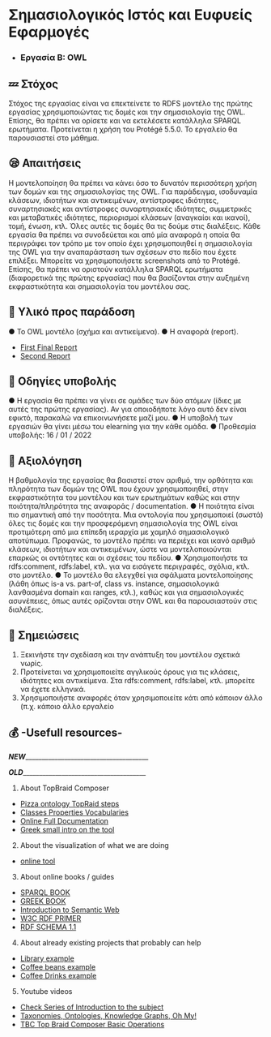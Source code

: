 # Σημασιολογικός Ιστός και Ευφυείς Εφαρμογές  
* ### Εργασία Β: OWL


## :zzz: Στόχος
Στόχος της εργασίας είναι να επεκτείνετε το RDFS μοντέλο της πρώτης εργασίας χρησιμοποιώντας τις
δομές και την σημασιολογία της OWL. Επίσης, θα πρέπει να ορίσετε και να εκτελέσετε κατάλληλα
SPARQL ερωτήματα. Προτείνεται η χρήση του Protégé 5.5.0. Το εργαλείο θα παρουσιαστεί στο μάθημα.

## :sleepy: Απαιτήσεις
Η μοντελοποίηση θα πρέπει να κάνει όσο το δυνατόν περισσότερη χρήση των δομών και της
σημασιολογίας της OWL. Για παράδειγμα, ισοδυναμία κλάσεων, ιδιοτήτων και αντικειμένων,
αντίστροφες ιδιότητες, συναρτησιακές και αντίστροφες συναρτησιακές ιδιότητες, συμμετρικές και
μεταβατικές ιδιότητες, περιορισμοί κλάσεων (αναγκαίοι και ικανοί), τομή, ένωση, κτλ. Όλες αυτές τις
δομές θα τις δούμε στις διαλέξεις. 
Κάθε εργασία θα πρέπει να συνοδεύεται και από μία αναφορά η οποία θα περιγράφει τον τρόπο με τον
οποίο έχει χρησιμοποιηθεί η σημασιολογία της OWL για την αναπαράσταση των σχέσεων στο πεδίο
που έχετε επιλέξει. Μπορείτε να χρησιμοποιήσετε screenshots από το Protégé. 
Επίσης, θα πρέπει να οριστούν κατάλληλα SPARQL ερωτήματα (διαφορετικά της πρώτης εργασίας) που
θα βασίζονται στην αυξημένη εκφραστικότητα και σημασιολογία του μοντέλου σας.

## :notebook_with_decorative_cover: Υλικό προς παράδοση
● Το OWL μοντέλο (σχήμα και αντικείμενα). 
● Η αναφορά (report). 
* [First Final Report](https://docs.google.com/document/d/1ZIalINvLoVWyfHmywguXLhJw3PTzobgYhQ6ZtRkdwj4/edit) 
* [Second Report](https://docs.google.com/document/d/17utbyzKKIkSVMHoJdA33Mcti--o6oUFf0A9PTKzJkU4/edit) 

## :safety_pin: Οδηγίες υποβολής
● Η εργασία θα πρέπει να γίνει σε ομάδες των δύο ατόμων (ίδιες με αυτές της πρώτης 
εργασίας). Αν για οποιοδήποτε λόγο αυτό δεν είναι εφικτό, παρακαλώ να επικοινωνήσετε μαζί
μου. 
● Η υποβολή των εργασιών θα γίνει μέσω του elearning για την κάθε ομάδα. 
● Προθεσμία υποβολής: 16 / 01 / 2022 


## :eyes: Αξιολόγηση
Η βαθμολογία της εργασίας θα βασιστεί στον αριθμό, την ορθότητα και πληρότητα των δομών της OWL
που έχουν χρησιμοποιηθεί, στην εκφραστικότητα του μοντέλου και των ερωτημάτων καθώς και στην
ποιότητα/πληρότητα της αναφοράς / documentation. 
● Η ποιότητα είναι πιο σημαντική από την ποσότητα. Μια οντολογία που χρησιμοποιεί (σωστά)
όλες τις δομές και την προσφερόμενη σημασιολογία της OWL είναι προτιμότερη από μια επίπεδη
ιεραρχία με χαμηλό σημασιολογικό αποτύπωμα. Προφανώς, το μοντέλο πρέπει να περιέχει και
ικανό αριθμό κλάσεων, ιδιοτήτων και αντικειμένων, ώστε να μοντελοποιούνται επαρκώς οι
οντότητες και οι σχέσεις του πεδίου. 
● Χρησιμοποιήστε τα rdfs:comment, rdfs:label, κτλ. για να εισάγετε περιγραφές, σχόλια, κτλ. στο
μοντέλο. 
● Το μοντέλο θα ελεγχθεί για σφάλματα μοντελοποίησης (λάθη όπως is-a vs. part-of, class vs.
instance, σημασιολογικά λανθασμένα domain και ranges, κτλ.), καθώς και για σημασιολογικές
ασυνέπειες, όπως αυτές ορίζονται στην OWL και θα παρουσιαστούν στις διαλέξεις. 

## :bookmark_tabs: Σημειώσεις
1. Ξεκινήστε την σχεδίαση και την ανάπτυξη του μοντέλου σχετικά νωρίς.
2. Προτείνεται να χρησιμοποιείτε αγγλικούς όρους για τις κλάσεις, ιδιότητες και αντικείμενα. Στα
rdfs:comment, rdfs:label, κτλ. μπορείτε να έχετε ελληνικά.
3. Χρησιμοποιήστε αναφορές όταν χρησιμοποιείτε κάτι από κάποιον άλλο (π.χ. κάποιο άλλο
εργαλείο

## :moneybag: -Usefull resources- 
 ___________________________________________NEW_________________________________________________________________________________ 












 ___________________________________________OLD_________________________________________________________________________________ 
1. About TopBraid Composer  
* [Pizza ontology TopRaid steps](https://csiro-enviro-informatics.github.io/info-engineering/tutorials/tutorial-intro-to-rdf-and-owl.html#3-part-1-creating-a-simple-pizza-ontology-using-rdf-and-owl-15-20mins)  
* [Classes Properties Vocabularies](https://www.w3.org/TR/rdf-schema/#ch_resourcef)  
* [Online Full Documentation](https://www.topquadrant.com/resources/products/docs/TBC-Getting-Started-Guide52.pdf)    
* [Greek small intro on the tool](https://drive.google.com/file/u/1/d/10sFCQzHeByAO76Q4qmg1izyrmLsbQCtr/view?usp=sharing)  
  
2. About the visualization of what we are doing  
* [online tool](http://owlgred.lumii.lv/online_visualization)  
 
3. About online books / guides 
* [SPARQL BOOK](https://oiipdf.com/download/learning-sparql-2nd-edition)  
* [GREEK BOOK](https://repository.kallipos.gr/bitstream/11419/1338/1/lodbook.pdf)  
* [Introduction to Semantic Web](https://www.w3.org/2009/Talks/0615-SanJose-tutorial-IH/Slides.pdf)
* [W3C RDF PRIMER](https://www.w3.org/TR/2014/NOTE-rdf11-primer-20140624/#section-vocabulary)
* [RDF SCHEMA 1.1](https://www.w3.org/TR/rdf-schema/)

4. About already existing projects that probably can help  
* [Library example](https://www.academia.edu/43397028/%CE%A3%CE%B7%CE%BC%CE%B1%CF%83%CE%B9%CE%BF%CE%BB%CE%BF%CE%B3%CE%B9%CE%BA%CF%8C%CF%82_%CE%99%CF%83%CF%84%CF%8C%CF%82_%CE%9C%CE%BF%CE%BD%CF%84%CE%B5%CE%BB%CE%BF%CF%80%CE%BF%CE%AF%CE%B7%CF%83%CE%B7_%CE%A3%CF%85%CF%83%CF%84%CE%AE%CE%BC%CE%B1%CF%84%CE%BF%CF%82_%CE%94%CE%B9%CE%B1%CF%87%CE%B5%CE%AF%CF%81%CE%B9%CF%83%CE%B7%CF%82_%CE%92%CE%B9%CE%B2%CE%BB%CE%B9%CE%BF%CE%B8%CE%AE%CE%BA%CE%B7%CF%82_%CE%A0%CE%B1%CE%BD%CE%B5%CF%80%CE%B9%CF%83%CF%84%CE%B7%CE%BC%CE%AF%CE%BF%CF%85_Semantic_Web_University_Library_Management_System_Modeling_article_)  
* [Coffee beans example](https://www.researchgate.net/publication/318251533_Expert_System_Based_on_an_Ontology_Method_to_Analyze_Types_of_Arabica_Coffee_Beans)  
* [Coffee Drinks example](https://ijosblog.blogspot.com/2011/12/towards-ontology-of-coffee-drinks.html)  
  
5. Youtube videos
*  [Check Series of Introduction to the subject](https://www.youtube.com/watch?v=e5RPhWIBcY4&list=PLea0WJq13cnDDe8V7eVLReIaOnFztOEAq&index=1)  
*  [Taxonomies, Ontologies, Knowledge Graphs, Oh My!](https://www.youtube.com/watch?v=3KA__Dcb8Ns)  
*  [TBC Top Braid Composer Basic Operations](https://www.youtube.com/watch?v=4DnyeZXuFMo)  

